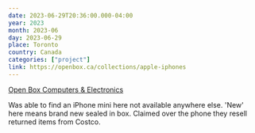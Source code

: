```yaml
---
date: 2023-06-29T20:36:00.000-04:00
year: 2023
month: 2023-06
day: 2023-06-29
place: Toronto
country: Canada
categories: ["project"]
link: https://openbox.ca/collections/apple-iphones
---
```

[Open Box Computers & Electronics](https://openbox.ca/collections/apple-iphones)

Was able to find an iPhone mini here not available anywhere else. 'New' here means brand new sealed in box. Claimed over the phone they resell returned items from Costco.
